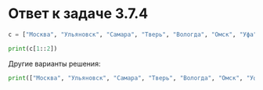 # Ответ к задаче 3.7.4

```python
c = ["Москва", "Ульяновск", "Самара", "Тверь", "Вологда", "Омск", "Уфа"]

print(c[1::2])
```

Другие варианты решения:

```python
print(["Москва", "Ульяновск", "Самара", "Тверь", "Вологда", "Омск", "Уфа"][1::2])
```
